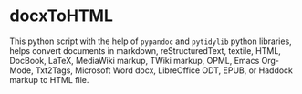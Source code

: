 # docxToHTML
This python script with the help of `pypandoc` and `pytidylib` python libraries, helps convert documents in markdown, reStructuredText, textile, HTML, DocBook, LaTeX, MediaWiki markup, TWiki markup, OPML, Emacs Org-Mode, Txt2Tags, Microsoft Word docx, LibreOffice ODT, EPUB, or Haddock markup to HTML file.
